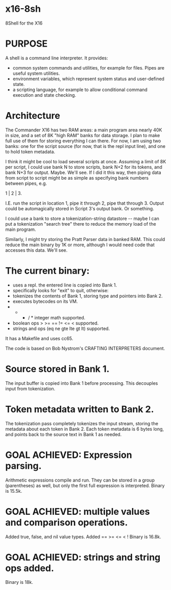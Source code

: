 # x16-8sh
8Shell for the X16

# PURPOSE
A shell is a command line interpreter. It provides:
* common system commands and utilities, for example for files.  Pipes are useful system utilities.
* environment variables, which represent system status and user-defined state.
* a scripting language, for example to allow conditional command execution and state checking.

# Architecture
The Commander X16 has two RAM areas: a main program area nearly 40K in size, and a set of 8K "high RAM" 
banks for data storage.  I plan to make full use of them for storing everything I can there.  For now, 
I am using two banks: one for the script source (for now, that is the repl input line), and one to hold 
token metadata.

I think it might be cool to load several scripts at once.  Assuming a limit of 8K per script,
I could use bank N to store scripts, bank N+2 for its tokens, and bank N+3 for output.  Maybe.
We'll see.  If I did it this way, then piping data from script to script might be as simple 
as specifying bank numbers between pipes, e.g.

1 | 2 | 3.

I.E. run the script in location 1, pipe it through 2, pipe that through 3.  Output could be
automagically stored in Script 3's output bank.  Or something.

I could use a bank to store a tokenization-string datastore -- maybe I can put a tokenization 
"search tree" there to reduce the memory load of the main program.

Similarly, I might try storing the Pratt Parser data in banked RAM.  This could reduce the
main binary by 1K or more, although I would need code that accesses this data.  We'll see.

# The current binary:
* uses a repl.  the entered line is copied into Bank 1.
* specifically looks for "exit" to quit, otherwise:
* tokenizes the contents of Bank 1, storing type and pointers into Bank 2.
* executes bytecodes on its VM.
* + - / * integer math supported.
* boolean ops > >= == != <= < supported.
* strings and ops (eq ne gte lte gt lt) supported.

It has a Makefile and uses cc65.

The code is based on Bob Nystrom's CRAFTING INTERPRETERS document.

# Source stored in Bank 1.
The input buffer is copied into Bank 1 before processing.
This decouples input from tokenization.

# Token metadata written to Bank 2.
The tokenization pass completely tokenizes the input stream,
storing the metadata about each token in Bank 2.  Each token
metadata is 6 bytes long, and points back to the source text
in Bank 1 as needed.

# GOAL ACHIEVED: Expression parsing.
Arithmetic expressions compile and run.  They can be stored
in a group (parentheses) as well, but only the first full 
expression is interpreted.
Binary is 15.5k.

# GOAL ACHIEVED: multiple values and comparison operations.
Added true, false, and nil value types.
Added == >= <= < !
Binary is 16.8k.

# GOAL ACHIEVED: strings and string ops added.
Binary is 18k.
